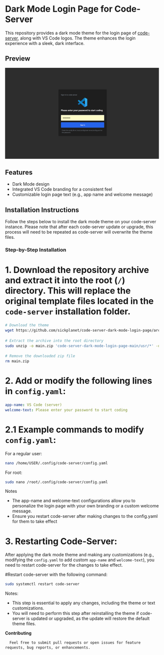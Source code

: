 # Dark Mode Login Page for Code-Server

This repository provides a dark mode theme for the login page of [code-server](https://github.com/coder/code-server), along with VS Code logos. The theme enhances the login experience with a sleek, dark interface.

## Preview

![Preview Image](./screenshot.png)

## Features
- Dark Mode design
- Integrated VS Code branding for a consistent feel
- Customizable login page text (e.g., app name and welcome message)

## Installation Instructions

Follow the steps below to install the dark mode theme on your code-server instance. Please note that after each code-server update or upgrade, this process will need to be repeated as code-server will overwrite the theme files.

### Step-by-Step Installation

# 1. **Download the repository archive** and extract it into the root (`/`) directory. This will replace the original template files located in the `code-server` installation folder.

   ```bash
   # Download the theme
   wget https://github.com/sickplanet/code-server-dark-mode-login-page/archive/refs/heads/main.zip

   # Extract the archive into the root directory
   sudo unzip -o main.zip 'code-server-dark-mode-login-page-main/usr/*' -d /usr/

   # Remove the downloaded zip file
   rm main.zip
   ```
# 2. **Add or modify the following lines in `config.yaml`**:
   
   ```yaml
   app-name: VS Code (server)
   welcome-text: Please enter your password to start coding
   ```
# 2.1 **Example commands to modify `config.yaml`**:

   For a regular user:

   ```bash
   nano /home/USER/.config/code-server/config.yaml
   ```
   For root:

   ```bash
   sudo nano /root/.config/code-server/config.yaml
   ```
Notes
  * The app-name and welcome-text configurations allow you to personalize the login page with your own branding or a custom welcome message.
  * Ensure you restart code-server after making changes to the config.yaml for them to take effect
       
# 3. **Restarting Code-Server**:

   After applying the dark mode theme and making any customizations (e.g., modifying the `config.yaml` to add custom `app-name` and `welcome-text`), you need to restart code-server for the changes to take effect.
   
   #Restart code-server with the following command:
   
   ```bash
   sudo systemctl restart code-server
   ```
Notes:   
   * This step is essential to apply any changes, including the theme or text customizations.
   * You will need to perform this step after reinstalling the theme if code-server is updated or upgraded, as the update will restore the default theme files.
   
**Contributing**

      Feel free to submit pull requests or open issues for feature requests, bug reports, or enhancements.
